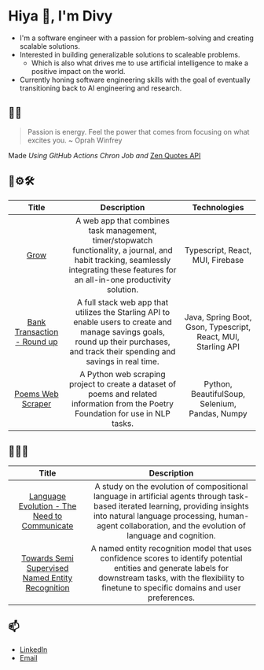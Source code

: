 <!-- Use emoji -->
# Hiya 👋, I'm Divy

- I'm a software engineer with a passion for problem-solving and creating scalable solutions.
- Interested in building generalizable solutions to scaleable problems.
  - Which is also what drives me to use artificial intelligence to make a positive impact on the world.
- Currently honing software engineering skills with the goal of eventually transitioning back to AI engineering and research.

## 💬🌞

> Passion is energy. Feel the power that comes from focusing on what excites you.  ~ Oprah Winfrey

Made *Using GitHub Actions Chron Job and* [Zen Quotes API]( https://zenquotes.io/ )

## 🔧⚙️🛠️

Title     | Description | Technologies
:-----------------------------:|:-----------------------------:|:-----------------------------:|
[Grow](https://github.com/TGDivy/Grow#readme) | A web app that combines task management, timer/stopwatch functionality, a journal, and habit tracking, seamlessly integrating these features for an all-in-one productivity solution.| Typescript, React, MUI, Firebase
[Bank Transaction - Round up](https://github.com/TGDivy/Banking#readme)|A full stack web app that utilizes the Starling API to enable users to create and manage savings goals, round up their purchases, and track their spending and savings in real time.| Java, Spring Boot, Gson, Typescript, React, MUI, Starling API
[Poems Web Scraper](https://github.com/TGDivy/WebScrapping-PoetryFoundation#readme) | A Python web scraping project to create a dataset of poems and related information from the Poetry Foundation for use in NLP tasks. | Python, BeautifulSoup, Selenium, Pandas, Numpy

## 🧑🔬🧪

Title     | Description
:-----------------------------:|:-----------------------------:|
[Language Evolution - The Need to Communicate](https://github.com/TGDivy/Language-Evolution#readme) | A study on the evolution of compositional language in artificial agents through task-based iterated learning, providing insights into natural language processing, human-agent collaboration, and the evolution of language and cognition.
[Towards Semi Supervised Named Entity Recognition](https://github.com/TGDivy/Towards-unlabelled-Entity-Detection#readme) | A named entity recognition model that uses confidence scores to identify potential entities and generate labels for downstream tasks, with the flexibility to finetune to specific domains and user preferences.

## 📫

- [LinkedIn](https://www.linkedin.com/in/divy-bramhehca/)
- [Email](mailto:me@divyb.xyz)
